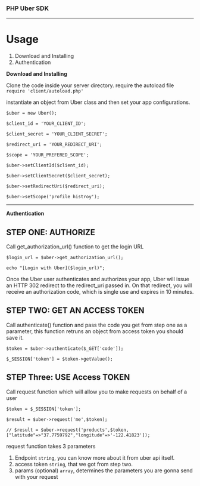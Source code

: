 ### PHP Uber SDK

* * *
# Usage

1.  Download and Installing
2.  Authentication

**Download and Installing**

Clone the code inside your server directory. require the autoload file `require 'client/autoload.php'`

instantiate an object from Uber class and then set your app configurations.

`$uber = new Uber();`

`$client_id = 'YOUR_CLIENT_ID';`

`$client_secret = 'YOUR_CLIENT_SECRET';`

`$redirect_uri = 'YOUR_REDIRECT_URI';`

`$scope = 'YOUR_PREFERED_SCOPE';`

`$uber->setClientId($client_id);`

`$uber->setClientSecret($client_secret);`

`$uber->setRedirectUri($redirect_uri);`

`$uber->setScope('profile histroy');`

* * *

**Authentication**
## STEP ONE: AUTHORIZE

Call get_authorization_url() function to get the login URL

`$login_url = $uber->get_authorization_url();`

`echo "[Login with Uber]($login_url)";`

Once the Uber user authenticates and authorizes your app, Uber will issue an HTTP 302 redirect to the redirect_uri passed in. On that redirect, you will receive an authorization code, which is single use and expires in 10 minutes.

## STEP TWO: GET AN ACCESS TOKEN

Call authenticate() function and pass the code you get from step one as a parameter, this function retruns an object from access token you should save it.

`$token = $uber->authenticate($_GET['code']);`

`$_SESSION['token'] = $token->getValue();`

## STEP Three: USE Access TOKEN

Call request function which will allow you to make requests on behalf of a user

`$token = $_SESSION['token'];`

`$result = $uber->request('me',$token);`

`// $result = $uber->request('products',$token,["latitude"=>"37.7759792","longitude"=>'-122.41823']);`

request function takes 3 parameters

1.  Endpoint `string`, you can know more about it from uber api itself.
2.  access token `string`, that we got from step two.
3.  params (optional) `array`, determines the parameters you are gonna send with your request
